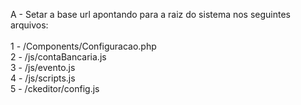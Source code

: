 A - Setar a base url apontando para a raiz do sistema nos seguintes arquivos:
<br />
<br />
1 - /Components/Configuracao.php<br />
2 - /js/contaBancaria.js<br />
3 - /js/evento.js<br />
4 - /js/scripts.js<br />
5 - /ckeditor/config.js<br />

